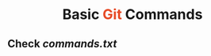 <h1><center > Basic <span style="color:#e74b27"> Git </span> Commands </center></h1>

## Check **_commands.txt_**


